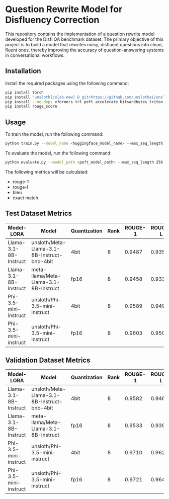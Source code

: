 # Question Rewrite Model for Disfluency Correction

This repository contains the implementation of a question rewrite model developed for the Disfl QA benchmark dataset. The primary objective of this project is to build a model that rewrites noisy, disfluent questions into clean, fluent ones, thereby improving the accuracy of question-answering systems in conversational workflows.

## Installation

Install the required packages using the following command:

```bash
pip install torch
pip install "unsloth[colab-new] @ git+https://github.com/unslothai/unsloth.git"
pip install --no-deps xformers trl peft accelerate bitsandbytes triton evaluate
pip install rouge_score
```

## Usage

To train the model, run the following command:

```bash
python train.py --model_name <huggingface_model_name> --max_seq_length 256 --load_in_4bit --rank 8
```

To evaluate the model, run the following command:

```bash
python evaluate.py --model_path <peft_model_path> --max_seq_length 256 --load_in_4bit --rank 8
```

The following metrics will be calculated:

- rouge-1
- rouge-l
- bleu
- exact match

## Test Dataset Metrics

| Model-LORA            | Model                                       | Quantization | Rank | ROUGE-1 | ROUGE-L | BLEU   | Exact Match |
| --------------------- | ------------------------------------------- | ------------ | ---- | ------- | ------- | ------ | ----------- |
| Llama-3.1-8B-Instruct | unsloth/Meta-Llama-3.1-8B-Instruct-bnb-4bit | 4bit         | 8    | 0.9487  | 0.9353  | 0.8816 | 0.6780      |
| Llama-3.1-8B-Instruct | meta-llama/Meta-Llama-3.1-8B-Instruct       | fp16         | 8    | 0.9458  | 0.9336  | 0.8734 | 0.6580      |
| Phi-3.5-mini-instruct | unsloth/Phi-3.5-mini-instruct               | 4bit         | 8    | 0.9589  | 0.9490  | 0.9028 | 0.7340      |
| Phi-3.5-mini-instruct | unsloth/Phi-3.5-mini-instruct               | fp16         | 8    | 0.9603  | 0.9502  | 0.9037 | 0.7392      |

## Validation Dataset Metrics

| Model-LORA            | Model                                       | Quantization | Rank | ROUGE-1 | ROUGE-L | BLEU   | Exact Match |
| --------------------- | ------------------------------------------- | ------------ | ---- | ------- | ------- | ------ | ----------- |
| Llama-3.1-8B-Instruct | unsloth/Meta-Llama-3.1-8B-Instruct-bnb-4bit | 4bit         | 8    | 0.9582  | 0.9460  | 0.8979 | 0.7290      |
| Llama-3.1-8B-Instruct | meta-llama/Meta-Llama-3.1-8B-Instruct       | fp16         | 8    | 0.9533  | 0.9396  | 0.8931 | 0.7170      |
| Phi-3.5-mini-instruct | unsloth/Phi-3.5-mini-instruct               | 4bit         | 8    | 0.9710  | 0.9628  | 0.9253 | 0.8010      |
| Phi-3.5-mini-instruct | unsloth/Phi-3.5-mini-instruct               | fp16         | 8    | 0.9721  | 0.9646  | 0.9274 | 0.7970      |
